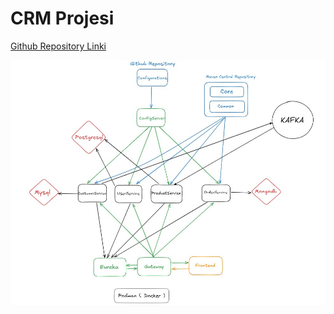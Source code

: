 # CRM Projesi
[Github Repository Linki](https://github.com/zeynepozc/Pair1-CRM)


![Proje Mimarisi](./pair_1/Yazılım/mimari.jpg)
